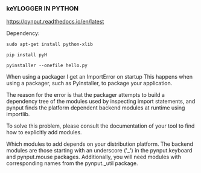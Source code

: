 ### keYLOGGER IN PYTHON

https://pynput.readthedocs.io/en/latest

Dependency:

`sudo apt-get install python-xlib`

`pip install pyH`

`pyinstaller --onefile hello.py`

When using a packager I get an ImportError on startup
This happens when using a packager, such as PyInstaller, to package your application.

The reason for the error is that the packager attempts to build a dependency tree of the modules used by inspecting import statements, and pynput finds the platform dependent backend modules at runtime using importlib.

To solve this problem, please consult the documentation of your tool to find how to explicitly add modules.

Which modules to add depends on your distribution platform. The backend modules are those starting with an underscore ('_') in the pynput.keyboard and pynput.mouse packages. Additionally, you will need modules with corresponding names from the pynput._util package.